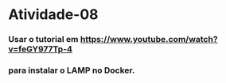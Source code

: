 # Atividade-08
### Usar o tutorial em https://www.youtube.com/watch?v=feGY977Tp-4
### para instalar o LAMP no Docker.
